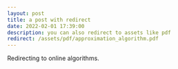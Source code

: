 ```yaml
---
layout: post
title: a post with redirect
date: 2022-02-01 17:39:00
description: you can also redirect to assets like pdf
redirect: /assets/pdf/approximation_algorithm.pdf
---
```


Redirecting to online algorithms.
